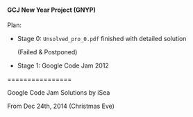 #### GCJ New Year Project (GNYP)

Plan:

* Stage 0: `Unsolved_pro_0.pdf` finished with detailed solution

    (Failed & Postponed)

* Stage 1: Google Code Jam 2012

================

Google Code Jam Solutions by iSea

From Dec 24th, 2014 (Christmas Eve)
